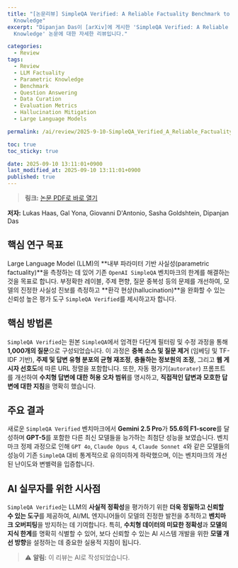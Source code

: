 ```yaml
---
title: "[논문리뷰] SimpleQA Verified: A Reliable Factuality Benchmark to Measure Parametric
  Knowledge"
excerpt: "Dipanjan Das이 [arXiv]에 게시한 'SimpleQA Verified: A Reliable Factuality Benchmark to Measure Parametric
  Knowledge' 논문에 대한 자세한 리뷰입니다."

categories:
  - Review
tags:
  - Review
  - LLM Factuality
  - Parametric Knowledge
  - Benchmark
  - Question Answering
  - Data Curation
  - Evaluation Metrics
  - Hallucination Mitigation
  - Large Language Models

permalink: /ai/review/2025-9-10-SimpleQA_Verified_A_Reliable_Factuality_Benchmark_to_Measure_Parametric_Knowledge/

toc: true
toc_sticky: true

date: 2025-09-10 13:11:01+0900
last_modified_at: 2025-09-10 13:11:01+0900
published: true
---
```

> **링크:** [논문 PDF로 바로 열기](https://arxiv.org/abs/2509.07968)

**저자:** Lukas Haas, Gal Yona, Giovanni D'Antonio, Sasha Goldshtein, Dipanjan Das



## 핵심 연구 목표
Large Language Model (LLM)의 **내부 파라미터 기반 사실성(parametric factuality)**을 측정하는 데 있어 기존 `OpenAI SimpleQA` 벤치마크의 한계를 해결하는 것을 목표로 합니다. 부정확한 레이블, 주제 편향, 질문 중복성 등의 문제를 개선하여, 모델의 진정한 사실성 진보를 측정하고 **환각 현상(hallucination)**을 완화할 수 있는 신뢰성 높은 평가 도구 `SimpleQA Verified`를 제시하고자 합니다.

## 핵심 방법론
`SimpleQA Verified`는 원본 `SimpleQA`에서 엄격한 다단계 필터링 및 수정 과정을 통해 **1,000개의 질문**으로 구성되었습니다. 이 과정은 **중복 소스 및 질문 제거** (임베딩 및 TF-IDF 기반), **주제 및 답변 유형 분포의 균형 재조정**, **충돌하는 정보원의 조정**, 그리고 **웹 게시자 선호도**에 따른 URL 정렬을 포함합니다. 또한, 자동 평가기(`autorater`) 프롬프트를 개선하여 **수치형 답변에 대한 허용 오차 범위**를 명시하고, **직접적인 답변과 모호한 답변에 대한 지침**을 명확히 했습니다.

## 주요 결과
새로운 `SimpleQA Verified` 벤치마크에서 **Gemini 2.5 Pro**가 **55.6의 F1-score**를 달성하며 **GPT-5**를 포함한 다른 최신 모델들을 능가하는 최첨단 성능을 보였습니다. 벤치마크 정제 과정으로 인해 `GPT 4o`, `Claude Opus 4`, `Claude Sonnet 4`와 같은 모델들의 성능이 기존 `SimpleQA` 대비 통계적으로 유의미하게 하락했으며, 이는 벤치마크의 개선된 난이도와 변별력을 입증합니다.

## AI 실무자를 위한 시사점
`SimpleQA Verified`는 LLM의 **사실적 정확성**을 평가하기 위한 **더욱 정밀하고 신뢰할 수 있는 도구**를 제공하여, AI/ML 엔지니어들이 모델의 진정한 발전을 추적하고 **벤치마크 오버피팅**을 방지하는 데 기여합니다. 특히, **수치형 데이터의 미묘한 정확성**과 **모델의 지식 한계**를 명확히 식별할 수 있어, 보다 신뢰할 수 있는 AI 시스템 개발을 위한 **모델 개선 방향**을 설정하는 데 중요한 실용적 지침이 됩니다.

> ⚠️ **알림:** 이 리뷰는 AI로 작성되었습니다.